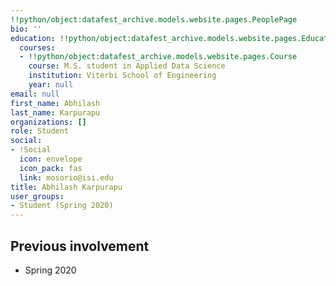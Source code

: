 ```yaml
---
!!python/object:datafest_archive.models.website.pages.PeoplePage
bio: ''
education: !!python/object:datafest_archive.models.website.pages.Education
  courses:
  - !!python/object:datafest_archive.models.website.pages.Course
    course: M.S. student in Applied Data Science
    institution: Viterbi School of Engineering
    year: null
email: null
first_name: Abhilash
last_name: Karpurapu
organizations: []
role: Student
social:
- !Social
  icon: envelope
  icon_pack: fas
  link: mosorio@isi.edu
title: Abhilash Karpurapu
user_groups:
- Student (Spring 2020)
---
```



## Previous involvement

* Spring 2020

